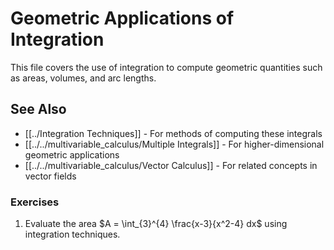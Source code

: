 # Geometric Applications of Integration

This file covers the use of integration to compute geometric quantities such as areas, volumes, and arc lengths.


## See Also
- [[../Integration Techniques]] - For methods of computing these integrals
- [[../../multivariable_calculus/Multiple Integrals]] - For higher-dimensional geometric applications
- [[../../multivariable_calculus/Vector Calculus]] - For related concepts in vector fields
### Exercises

1. Evaluate the area $A = \int_{3}^{4} \frac{x-3}{x^2-4} dx$ using integration techniques.